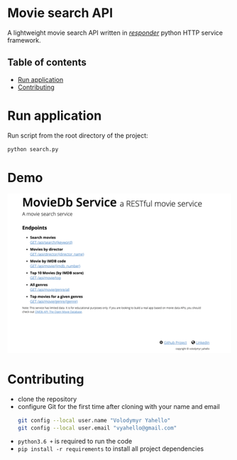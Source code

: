 # Movie search API
A lightweight movie search API written in [_responder_](http://python-responder.org/en/latest/) python HTTP service framework.

## Table of contents
- [Run application](#run-application)
- [Contributing](#contributing)

# Run application
Run script from the root directory of the project:
```bash
python search.py
```

# Demo
![Screenshot](static/service.png)

# Contributing
- clone the repository
- configure Git for the first time after cloning with your name and email
  ```bash
  git config --local user.name "Volodymyr Yahello"
  git config --local user.email "vyahello@gmail.com"
  ```
- `python3.6 +` is required to run the code
- `pip install -r requirements` to install all project dependencies

